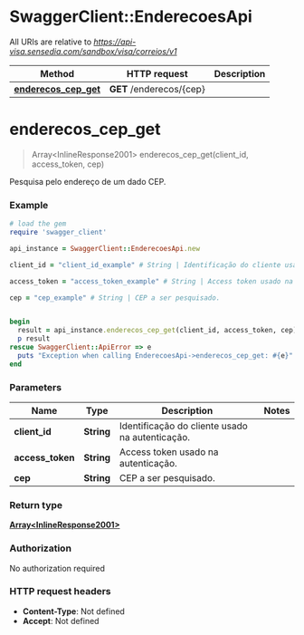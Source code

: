 # SwaggerClient::EnderecoesApi

All URIs are relative to *https://api-visa.sensedia.com/sandbox/visa/correios/v1*

Method | HTTP request | Description
------------- | ------------- | -------------
[**enderecos_cep_get**](EnderecoesApi.md#enderecos_cep_get) | **GET** /enderecos/{cep} | 


# **enderecos_cep_get**
> Array&lt;InlineResponse2001&gt; enderecos_cep_get(client_id, access_token, cep)



Pesquisa pelo endereço de um dado CEP.

### Example
```ruby
# load the gem
require 'swagger_client'

api_instance = SwaggerClient::EnderecoesApi.new

client_id = "client_id_example" # String | Identificação do cliente usado na autenticação.

access_token = "access_token_example" # String | Access token usado na autenticação.

cep = "cep_example" # String | CEP a ser pesquisado.


begin
  result = api_instance.enderecos_cep_get(client_id, access_token, cep)
  p result
rescue SwaggerClient::ApiError => e
  puts "Exception when calling EnderecoesApi->enderecos_cep_get: #{e}"
end
```

### Parameters

Name | Type | Description  | Notes
------------- | ------------- | ------------- | -------------
 **client_id** | **String**| Identificação do cliente usado na autenticação. | 
 **access_token** | **String**| Access token usado na autenticação. | 
 **cep** | **String**| CEP a ser pesquisado. | 

### Return type

[**Array&lt;InlineResponse2001&gt;**](InlineResponse2001.md)

### Authorization

No authorization required

### HTTP request headers

 - **Content-Type**: Not defined
 - **Accept**: Not defined



